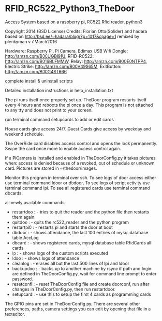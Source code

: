# RFID_RC522_Python3_TheDoor
Access System based on a raspberry pi, RC522 Rfid reader, python3

Copyright 2014 (BSD License) Credits:  Florian Otto(Solider) and hadara
based on http://bsd.ee/~hadara/blog/?p=1017&cpage=1
remixed by plenkyman	v.7.March2016

Hardware:
Raspberry Pi, Pi Camera, Edimax USB Wifi Dongle: http://amzn.com/B00UGBI91U,
RFID-RC522: http://amzn.com/B016BLFMMW,
Relay: http://amzn.com/B00E0NTPP4,
Electric Strike: http://amzn.com/B00V49S65M,
ExitButton:  http://amzn.com/B00G4ST666

complete install & uninstall scripts

Detailed installation instructions in help_installation.txt

The pi runs itself once properly set up.
TheDoor program restarts itself every 4 hours and reboots the pi once a day.
This program is not attached to any tty and does not print to your screen.

run terminal command setupcards to add or edit cards

House cards give access 24/7.
Guest Cards give access by weekday and weekend schedule.

The OverRide card disables access control and opens the lock permanently.
Swipe the card once more to enable access control again.

If a PiCamera is installed and enabled in TheDoorConfig.py it takes pictures when:
access is denied because of a revoked, out of schedule or unknown card.
Pictures are stored in ~/thedoor/images.

Monitor this program in terminal over ssh.
To see logs of door access either use terminal command ldoor or dbdoor.
To see logs of script activity use terminal command lpi.
To see all registered cards use terminal command dbcards.

all newly available commands:

- restartdoo	 : - tries to quit the reader and the python file then restarts them again
- quitdoo	 : - quits the rc522_reader and the python program
- restartpi0	 : - restarts pi and starts the door at boot 
- dbdoor	 : - shows attendance, the last 100 entries of mysql database table AccLog 
- dbcard	 : - shows registered cards, mysql database table RfidCards all cards
- lp		 : - shows logs of the custom scripts executed   
- ldoo		 : - shows logs of attendance
- cleanlog	 : - erases all but the last 500 lines of lpi and ldoor
- backupdoo	 : - backs up to another machine by rsync if path and login are defined in TheDoorConfig.py,
			wait for command line prompt to enter password.
- resetconfi	 : - reset TheDoorConfig file and create doorconf, run after changes in TheDoorConfig.py,
			then run restartdoor.
- setupcard	 : - use this to setup the first 4 cards as programming cards	

The GPIO pins are set in TheDoorConfig.py. There are several other preferences, paths, camera settings
you can edit by opening that file in a texteditor.
